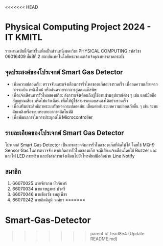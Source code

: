 <<<<<<< HEAD
# Physical Computing Project 2024 - IT KMITL

รายงานฉบับนี้จัดทำขึ้นเพื่อเป็นส่วนหนึ่งของวิชา PHYSICAL COMPUTING รหัสวิชา 06016409 ชั้นปีที่ 2 สถาบันเทคโนโลยีพระจอมเกล้าเจ้าคุณทหารลาดกระบัง

## จุดประสงค์ของโปรเจกต์ Smart Gas Detector

- เพิ่มความปลอดภัย: ตรวจจับและแจ้งเตือนการรั่วไหลของแก๊สอย่างรวดเร็ว เพื่อลดความเสี่ยงจากการระเบิด เพลิงไหม้ หรืออันตรายจากการสูดดมแก๊สพิษ
- เพื่อแจ้งเตือนการรั่วไหลของแก๊ส: ส่งการแจ้งเตือนถึงผู้ใช้งานผ่านอุปกรณ์ต่าง ๆ เช่น แอปมือถือ สัญญาณเสียง หรือไฟแจ้งเตือน เพื่อให้ผู้ใช้สามารถตอบสนองได้อย่างรวดเร็ว
- เพื่อเสริมประสิทธิภาพระบบรักษาความปลอดภัย: เชื่อมต่อกับระบบความปลอดภัยอื่น ๆ เช่น ระบบดับเพลิงหรือระบบระบายอากาศอัตโนมัติ
- เพื่อพัฒนาการในการประยุกต์ใช้ Microcontroller

## รายละเอียดของโปรเจกต์ Smart Gas Detector

โปรเจกต์ Smart Gas Detector เป็นการตรวจจับการรั่วไหลของแก๊สที่ติดไฟได้ โดยใช้ MQ-9 Sensor Gas ในการตรวจจับ หากเกิดการรั่วไหลของแก๊ส จะมีเสียงแจ้งเตือนโดยใช้ Buzzer และแสงไฟ LED กระพริบ และยังส่งการแจ้งเตือนไปยังโทรศัพท์มือถือผ่าน Line Notify

## สมาชิก

1. 66070025 นายจักรภพ บัวจันทร์
2. 66070034 นายเจษฎาพร บัวศรี
3. 66070046 นายชัยธวัช ชมภูเพ็ชร
4. 66070242 นายกิตติภูมิ วงศ์ษา
=======
# Smart-Gas-Detector
>>>>>>> parent of fead8e4 (Update README.md)
